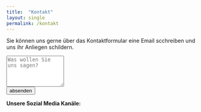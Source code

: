 ```yaml
---
title:  "Kontakt"
layout: single
permalink: /kontakt
---
```


Sie können uns gerne über das Kontaktformular eine Email scchreiben und uns ihr Anliegen schildern. 
  
<form action="mailto:tim-martin.melchert@outlook.com" method="post">
<textarea type="text" name="content" cols="16" rows="5" placeholder="Was wollen Sie uns sagen?"></textarea><br>
<input type="Submit" name="absenden" value="absenden">
</form>

<b> Unsere Sozial Media Kanäle:<b>
  

